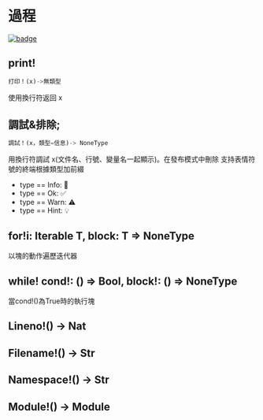 # 過程

[![badge](https://img.shields.io/endpoint.svg?url=https%3A%2F%2Fgezf7g7pd5.execute-api.ap-northeast-1.amazonaws.com%2Fdefault%2Fsource_up_to_date%3Fowner%3Derg-lang%26repos%3Derg%26ref%3Dmain%26path%3Ddoc/EN/API/procs.md%26commit_hash%3D06f8edc9e2c0cee34f6396fd7c64ec834ffb5352)](https://gezf7g7pd5.execute-api.ap-northeast-1.amazonaws.com/default/source_up_to_date?owner=erg-lang&repos=erg&ref=main&path=doc/EN/API/procs.md&commit_hash=06f8edc9e2c0cee34f6396fd7c64ec834ffb5352)

## print!

```python
打印！(x)->無類型
```

   使用換行符返回 x

## 調試&排除;

```python
調試！(x，類型=信息)-> NoneType
```

用換行符調試 x(文件名、行號、變量名一起顯示)。在發布模式中刪除
支持表情符號的終端根據類型加前綴

* type == Info: 💬
* type == Ok: ✅
* type == Warn: ⚠️
* type == Hint: 💡

## for!i: Iterable T, block: T => NoneType

以塊的動作遍歷迭代器

## while! cond!: () => Bool, block!: () => NoneType

當cond!()為True時的執行塊

## Lineno!() -> Nat

## Filename!() -> Str

## Namespace!() -> Str

## Module!() -> Module
